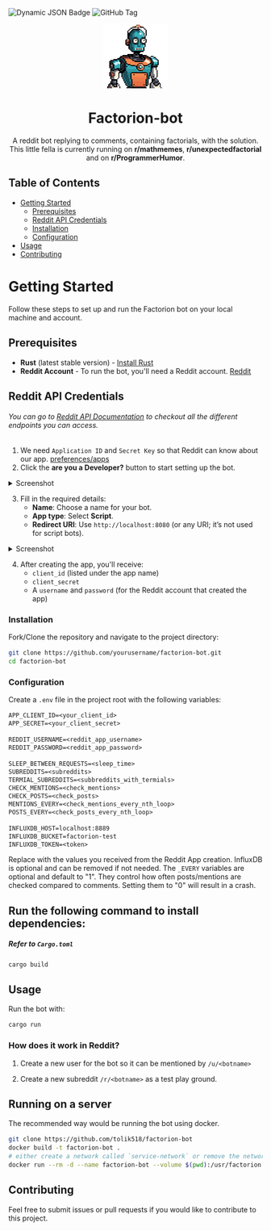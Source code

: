 ![Dynamic JSON Badge](https://img.shields.io/badge/dynamic/json?url=https%3A%2F%2Fapi.github.com%2Frepos%2Ftolik518%2Ffactorion-bot%2Fdeployments%3Fper_page%3D1&query=%24.0.ref&label=Deployed%20version&prefix=v) ![GitHub Tag](https://img.shields.io/github/v/tag/tolik518/factorion-bot?label=Current%20version)

<p align="center">
    <img alt="Factorion-Logo which looks like a robot from futurama" src=".github/image_pixelart_transparent.png" width="128px">
</p>

<h1 align="center"> Factorion-bot </h1>

<p align="center"> 
A reddit bot replying to comments, containing factorials, with the solution.  
This little fella is currently running on <b>r/mathmemes</b>, <b>r/unexpectedfactorial</b> and on <b>r/ProgrammerHumor</b>. 
</p>

## Table of Contents

- [Getting Started](#getting-started)
  - [Prerequisites](#prerequisites)
  - [Reddit API Credentials](#reddit-api-credentials)
  - [Installation](#installation)
  - [Configuration](#configuration)
- [Usage](#usage)
- [Contributing](#contributing)

# Getting Started

Follow these steps to set up and run the Factorion bot on your local machine and account.

## Prerequisites
- **Rust** (latest stable version) - [Install Rust](https://www.rust-lang.org/tools/install)
- **Reddit Account** - To run the bot, you'll need a Reddit account. [Reddit](https://www.reddit.com/)
  
## Reddit API Credentials
###### You can go to [Reddit API Documentation](https://www.reddit.com/dev/api) to checkout all the different endpoints you can access. 
1. We need `Application ID` and `Secret Key` so that Reddit can know about our app. [preferences/apps](https://www.reddit.com/prefs/apps)
2. Click the <b>are you a Developer?</b> button to start setting up the bot.

<details>
<summary>Screenshot</summary>
<img src="https://github.com/user-attachments/assets/140056ac-91ce-4178-8703-19451357adce" \>
</details>

3. Fill in the required details:
   - **Name**: Choose a name for your bot.
   - **App type**: Select **Script**.
   - **Redirect URI**: Use `http://localhost:8080` (or any URI; it’s not used for script bots).
     
<details>
<summary>Screenshot</summary>
    <img src="https://github.com/user-attachments/assets/2450994a-14cf-4f46-9f71-518ceb0c59f5" \>
</details>

4. After creating the app, you'll receive:
   - `client_id` (listed under the app name)
   - `client_secret`
   - A `username` and `password` (for the Reddit account that created the app)


### Installation

Fork/Clone the repository and navigate to the project directory:

```bash
git clone https://github.com/yourusername/factorion-bot.git
cd factorion-bot
```

### Configuration

Create a `.env` file in the project root with the following variables:

```env
APP_CLIENT_ID=<your_client_id>
APP_SECRET=<your_client_secret>

REDDIT_USERNAME=<reddit_app_username>
REDDIT_PASSWORD=<reddit_app_password>

SLEEP_BETWEEN_REQUESTS=<sleep_time>
SUBREDDITS=<subreddits>
TERMIAL_SUBREDDITS=<subbreddits_with_termials>
CHECK_MENTIONS=<check_mentions>
CHECK_POSTS=<check_posts>
MENTIONS_EVERY=<check_mentions_every_nth_loop>
POSTS_EVERY=<check_posts_every_nth_loop>

INFLUXDB_HOST=localhost:8889
INFLUXDB_BUCKET=factorion-test
INFLUXDB_TOKEN=<token>
```

Replace with the values you received from the Reddit App creation.
InfluxDB is optional and can be removed if not needed.
The `_EVERY` variables are optional and default to "1".
They control how often posts/mentions are checked compared to comments.
Setting them to "0" will result in a crash.

## Run the following command to install dependencies:

##### Refer to `Cargo.toml`

```bash
cargo build
```

## Usage

Run the bot with:

```bash
cargo run
```
### How does it work in Reddit?
1. Create a new user for the bot so it can be mentioned by `/u/<botname>`

2. Create a new subreddit `/r/<botname>` as a test play ground.

## Running on a server
The recommended way would be running the bot using docker.

```bash
git clone https://github.com/tolik518/factorion-bot
docker build -t factorion-bot .
# either create a network called `service-network` or remove the network if not needed
docker run --rm -d --name factorion-bot --volume $(pwd):/usr/factorion factorion-bot:latest ./run.sh
```


## Contributing

Feel free to submit issues or pull requests if you would like to contribute to this project.
